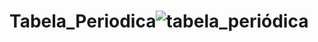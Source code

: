 # Tabela_Periodica![tabela_periódica](https://github.com/fehgomees/Tabela_Periodica/assets/138028686/4b8669eb-e975-4b3b-ad09-a62f79ee08fa)
